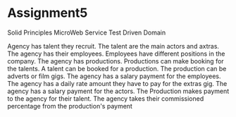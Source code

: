 # Assignment5

Solid Principles
MicroWeb Service
Test Driven Domain

Agency has talent they recruit. 
The talent are the main actors and axtras. 
The agency has their employees. 
Employees have different positions in the company. 
The agency has productions. 
Productions can make booking for the talents. 
A talent can be booked for a production. 
The production can be adverts or film gigs. 
The agency has a salary payment for the employees.
The agency has a daily rate amount they have to pay for the extras gig. 
The agency has a salary payment for the actors. 
The Production makes payment to the agency for their talent. 
The agency takes their commissioned percentage from the production's payment
